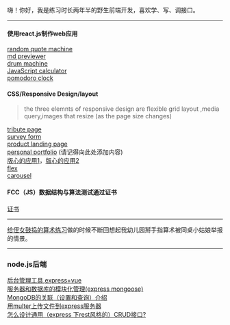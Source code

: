  嗨！你好，我是练习时长两年半的野生前端开发，喜欢学、写、调接口。<br/>
***
#### 使用react.js制作web应用
[random quote machine](http://liulaoliu.github.io/fcc_demo/random-quote-machine)<br/>
[ md previewer](https://liulaoliu.github.io/fcc_demo/markdown-previewer)<br/>
[drum machine](https://liulaoliu.github.io/fcc_demo/drum-machine)<br/>
[JavaScript calculator](https://liulaoliu.github.io/fcc_demo/JavaScript-calculator)<br/>
[pomodoro clock](https://liulaoliu.github.io/fcc_demo/pomdoro-clock/)<br/>

#### CSS/Responsive Design/layout
> the three elemnts of responsive design are flexible grid layout ,media query,images that resize (as the page size changes)

[tribute page](https://liulaoliu.github.io/fcc_demo/darth-vader-tribute/)<br/>
[survey form](https://liulaoliu.github.io/fcc_demo/survey-form)<br/>
[product landing page](https://liulaoliu.github.io/fcc_demo/Product-Landing-Page)<br/>
[personal portfolio](https://liulaoliu.github.io/fcc_demo/portfolio) (请记得向此处添加内容)<br/>
[版心的应用1](https://liulaoliu.github.io/layout/jd)，[版心的应用2](https://liulaoliu.github.io/layout/bilibili/)<br>
[flex](https://liulaoliu.github.io/layout/Bilibili_demonstration/responsive%20card/)<br/>
[carousel](https://liulaoliu.github.io/layout/carousel%20component/)<br/>

#### FCC（JS）数据结构与算法测试通过证书
[证书](https://www.freecodecamp.org/certification/fcc24fbe4c8-db95-4ece-8376-f1a7b0ec87ef/javascript-algorithms-and-data-structures)
***
[给侄女鼓捣的算术练习](https://liulaoliu.github.io/fcc_demo/calculation-excercise)做的时候不断回想起我幼儿园掰手指算术被同桌小姑娘举报的情景。
*** 
### node.js后端
[后台管理工具,express+vue](https://github.com/liulaoliu/element-admin)<br/>
[服务器和数据库的模块化管理(express mongoose)](https://github.com/liulaoliu/modularization-of-express-backend)<br/>
[MongoDB的关联（设置和查询）介绍](https://github.com/liulaoliu/MongoDB-reference)<br/>
[用multer上传文件到express服务器](https://github.com/liulaoliu/uploadfiles-multer)<br/>
[怎么设计通用（express 下rest风格的）CRUD接口?](https://zhuanlan.zhihu.com/p/82991242)<br/>
